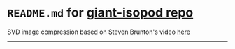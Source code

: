 # `README.md` for [giant-isopod repo](https://github.com/Ai-Yukino/giant-isopod)

SVD image compression based on Steven Brunton's video [here](https://www.youtube.com/watch?v=H7qMMudo3e8&)

---
